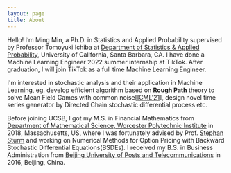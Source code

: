 ```yaml
---
layout: page
title: About
---
```


Hello! I’m Ming Min, a Ph.D. in Statistics and Applied Probability supervised by Professor Tomoyuki Ichiba at [Department of Statistics & Applied Probability](http://www.pstat.ucsb.edu), University of California, Santa Barbara, CA. I have done a Machine Learning Engineer 2022 summer internship at TikTok. After graduation, I will join TikTok as a full time Machine Learning Engineer.

I'm interested in stochastic analysis and their application in Machine Learning, eg. develop efficient algorithm based on **Rough Path** theory to solve Mean Field Games with common noise\[[ICML'21](http://proceedings.mlr.press/v139/min21a.html)\], design novel time series generator by Directed Chain stochastic differential process etc. <!-- For more details, please check my [CV](cv-2021.pdf). -->   

Before joining UCSB, I got my M.S. in Financial Mathematics from [Department of Mathematical Science, Worcester Polytechnic Institute](https://www.wpi.edu/academics/departments/mathematical-sciences) in 2018, Massachusetts, US, where I was fortunately advised by Prof. [Stephan Sturm](http://users.wpi.edu/~ssturm/) and working on Numerical Methods for Option Pricing with Backward Stochastic Differential Equations(BSDEs). I received my B.S. in Business Administration from [Beijing University of Posts and Telecommunications](https://english.bupt.edu.cn) in 2016, Beijing, China.
